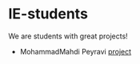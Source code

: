 # IE-students

We are students with great projects!

- MohammadMahdi Peyravi [project](https://github.com/mmpeyravi/mmpeyravi.git)
